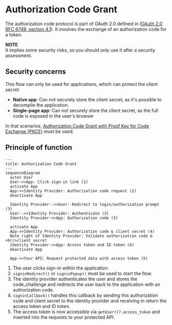 # Authorization Code Grant

The authorization code protocol is part of OAuth 2.0 defined in ([OAuth 2.0 RFC 6749, section 4.1](https://tools.ietf.org/html/rfc6749#section-4.1)). It involves the exchange of an authorization code for a token.

**NOTE**<br/>
It implies some security risks, so you should only use it after a security assessment.


## Security concerns
This flow can only be used for applications, which can protect the client secret:
- **Native app**: Can not securely store the client secret, as it's possible to decompile the application.
- **Single-page app**: Can not securely store the client secret, as the full code is exposed in the user's browser

In that scenarios, [Authorization Code Grant with Proof Key for Code Exchange (PKCE)](authorization-code-grant-with-pkce.md) must be used.


## Principle of function
```mermaid
---
title: Authorization Code Grant
---
sequenceDiagram
  actor User
  User->>App: Click sign-in link (1)
  activate App
  App->>Identity Provider: Authorization code request (2)
  deactivate App

  Identity Provider-->>User: Redirect to login/authorization prompt (3)
  User-->>Identity Provider: Authenticate (3)
  Identity Provider->>App: Authorization code (3)

  activate App
  App->>Identity Provider: Authorization code & client secret (4)
  Note right of Identity Provider: Validate authorization code &<br/>client secret
  Identity Provider->>App: Access token and ID token (4)
  deactivate App

  App->>Your API: Request protected data with access token (5)
```

1. The user clicks sign-in within the application.
2. `signinRedirect()` or `signinPopup()` must be used to start the flow.
3. The identity provider authenticates the user and stores the code_challenge and redirects the user back to the application with an authorization code.
4. `signinCallback()` handles this callback by sending this authorization code and client secret to the identity provider and receiving in return the access token and ID token.
5. The access token is now accessible via `getUser()?.access_token` and inserted into the requests to your protected API.
